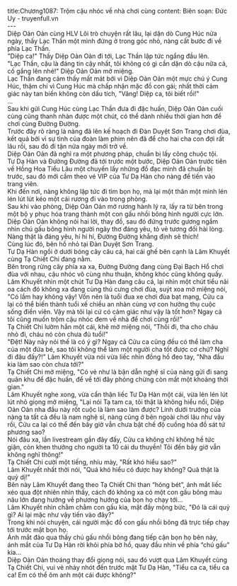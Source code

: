title:Chương1087: Trộm cậu nhóc về nhà chơi cùng
content:
Biên soạn: Đức Uy - truyenfull.vn<br>---<br>Diệp Oản Oản cùng HLV Lôi trò chuyện rất lâu, lại dặn dò Cung Húc nửa ngày, thấy Lạc Thần một mình đứng ở trong góc nhỏ, nàng cất bước đi về phía Lạc Thần.<br>"Diệp ca!" Thấy Diệp Oản Oản đi tới, Lạc Thần lập tức ngẩng đầu lên.<br>"Lạc Thần, cậu là đáng tin cậy nhất, tôi không có gì cần dặn dò cậu nữa cả, cố gắng lên nhé!" Diệp Oản Oản mở miệng.<br>Lạc Thần đang cảm thấy mất mát bởi vì Diệp Oản Oản một mực chú ý Cung Húc, thậm chí vì Cung Húc mà chấp nhận mặc đồ con gái; nhất thời cảm giác này tan biến không còn dấu tích, "Vâng! Diệp ca, tôi biết rồi!"<br>...<br>Sau khi gửi Cung Húc cùng Lạc Thần đưa đi đặc huấn, Diệp Oản Oản cuối cùng cũng thanh nhàn được một chút, có thể dành nhiều thời gian hơn để chơi cùng Đường Đường.<br>Trước đây rõ ràng là nàng đã lên kế hoạch đi Đàn Duyệt Sơn Trang chơi đùa, kết quả bởi vì sự tình của đoàn làm phim nên đã để cho hai cha con đợi rất lâu rồi, sau đó đi tận nửa ngày mới trở về.<br>Diệp Oản Oản đã nghĩ ra một phương pháp, chuẩn bị lấy công chuộc tội.<br>Tư Dạ Hàn và Đường Đường đã tới trước một bước, Diệp Oản Oản trước tiên về Hồng Hoa Tiểu Lâu một chuyến lấy những đồ đạc mình đã chuẩn bị trước, sau đó mới cầm theo vé VIP của Tư Dạ Hàn cho nàng để tiến vào trang viên.<br>Khi đến nơi, nàng không lập tức đi tìm bọn họ, mà lại một thân một mình lén lén lút lút kéo một cái rương đi vào trong phòng.<br>Sau khi vào phòng, Diệp Oản Oản mở rương hành lý ra, lấy ra từ bên trong một bộ y phục hóa trang thành một con gấu nhồi bông hình người cực lớn.<br>Diệp Oản Oản không nói hai lời, thay đồ, sau đó đứng trước gương ngắm nhìn chú gấu bông hình người ngây thơ đáng yêu, tỏ vẻ tương đối hài lòng.<br>Nàng thật là đáng yêu, hí hí hí, Đường Đường khẳng định sẽ thích!<br>Cùng lúc đó, bên hồ nhỏ tại Đàn Duyệt Sơn Trang.<br>Tư Dạ Hàn ngồi ở dưới bóng cây câu cá, hai cái ghế bên cạnh là Lâm Khuyết cùng Tạ Chiết Chi đang nằm.<br>Bên trong rừng cây phía xa xa, Đường Đường đang cùng Đại Bạch Hổ chơi đùa với nhau, cậu nhóc vô cùng nhu thuận, không khóc cũng không quấy.<br>Lâm Khuyết nhìn một chút Tư Dạ Hàn đang câu cá, lại nhìn một chút tiểu nãi oa cách đó không xa đang cùng thú cưng chơi đùa, suýt xoa mở miệng nói, "Có lầm hay không vậy! Vốn nên là tuổi đua xe chơi đùa bạt mạng, Cửu ca lại có thể biến thành tuổi xế chiều an nhàn cùng vợ con hưởng thụ cuộc sống điền viên. Vậy mà tôi lại cứ có cảm giác như vậy là tốt hơn? Ngay cả tôi cũng muốn trộm cậu nhóc đem về nhà để chơi cùng rồi!"<br>Tạ Chiết Chi lườm hắn một cái, khẽ mở miệng nói, "Thôi đi, tha cho cháu nhỏ đi, cháu nó còn chưa đủ tuổi!"<br>"Đệt! Này này nói thế là có ý gì? Ngay cả Cửu ca cũng đều có thể làm cha của một đứa bé, sao tôi không thể làm một người cha tốt được cơ chứ? Nghĩ đi đâu đấy?!" Lâm Khuyết vừa nói vừa liếc nhìn đồng hồ đeo tay, "Nha đầu kia làm sao còn chưa tới?"<br>Tạ Chiết Chi mở miệng, "Có vẻ như là bận dẫn nghệ sĩ của nàng gửi đi sang quân khu để đặc huấn, để về tới đây phỏng chừng còn mất một khoảng thời gian."<br>Lâm Khuyết nghe xong, vừa cẩn thận liếc Tư Dạ Hàn một cái, vừa lén lén lút lút nhỏ giọng mở miệng, "Lại nói Tạ tam ca, tôi thật là không hiểu nổi, Diệp Oản Oản nha đầu này rốt cuộc là làm sao làm được? Lính dưới trướng của nàng ta tất cả đều là nam nghệ sĩ, nàng cũng ở bên ngoài chơi lâu như vậy rồi, Cửu ca lại có thể đến bây giờ vẫn chưa bật chế độ cuồng hóa đồ sát tứ phương sao?<br>Nói đâu xa, lần livestream gần đây đấy, Cửu ca không chỉ không hề tức giận, còn khen thưởng cho người ta 10 cái du thuyền! Tôi đến bây giờ vẫn không nghĩ thông!"<br>Tạ Chiết Chi cười một tiếng, nhíu mày, "Rất khó hiểu sao?"<br>Lâm Khuyết nhất thời nói, "Quá khó hiểu có được hay không? Quả thật là quỷ dị!"<br>Bên này Lâm Khuyết đang theo Tạ Chiết Chi than “hỏng bét”, ánh mắt liếc xéo qua đột nhiên nhìn thấy, cách đó không xa có một con gấu bông màu nâu lớn đang hướng về phương hướng của bọn họ chạy tới...<br>Lâm Khuyết nhìn chằm chằm con gấu kia, mặt đầy mộng bức, "Đó là cái quỷ gì? Ai lại mặc như vậy tiến vào đây?"<br>Trong khi nói chuyện, cái người mặc đồ con gấu nhồi bông đã trực tiếp chạy tới trước mặt bọn họ.<br>Ánh mắt đảo qua thấy chú gấu nhồi bông đang tiếp cận bọn họ bên này, ánh mắt của Tư Dạ Hàn rời khỏi phía bờ hồ, quay đầu nhìn về phía “chú gấu” kia…<br>Diệp Oản Oản thoáng thay đổi giọng nói, sau đó vượt qua Lâm Khuyết cùng Tạ Chiết Chi, vui vẻ nhảy nhót đến trước mặt Tư Dạ Hàn, "Tiểu ca ca, tiểu ca ca! Em có thể ôm anh một cái được không?"